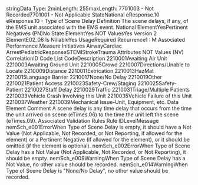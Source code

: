

stringData Type: 2minLength: 255maxLength: 
7701003 - Not Recorded7701001 - Not Applicable
StateNational
eResponse.10
eResponse.10 - Type of Scene Delay
Definition
The scene delays, if any, of the EMS unit associated with the EMS event.
National ElementYesPertinent Negatives (PN)No
State ElementYes
NOT ValuesYes
Version 2 ElementE02_08
Is NillableYes
UsageRequired
Recurrence1 : M
Associated Performance Measure Initiatives
AirwayCardiac ArrestPediatricResponseSTEMIStrokeTrauma
Attributes
NOT Values (NV)
CorrelationID
Code List
CodeDescription
2210001Awaiting Air Unit
2210003Awaiting Ground Unit
2210005Crowd
2210007Directions/Unable to Locate
2210009Distance
2210011Extrication
2210013HazMat
2210015Language Barrier
2210017None/No Delay
2210019Other
2210021Patient Access
2210023Safety-Crew/Staging
2210025Safety-Patient
2210027Staff Delay
2210029Traffic
2210031Triage/Multiple Patients
2210033Vehicle Crash Involving this Unit
2210035Vehicle Failure of this Unit
2210037Weather
2210039Mechanical Issue-Unit, Equipment, etc.
Data Element Comment
A scene delay is any time delay that occurs from the time the unit arrived on scene (eTimes.06) to the time the unit left the
scene (eTimes.09).
Associated Validation Rules
Rule IDLevelMessage
nemSch_e001ErrorWhen Type of Scene Delay is empty, it should have a Not Value (Not Applicable, Not Recorded,
or Not Reporting, if allowed for the element) or a Pertinent Negative (if allowed for the element),
or it should be omitted (if the element is optional).
nemSch_e002ErrorWhen Type of Scene Delay has a Not Value (Not Applicable, Not Recorded, or Not Reporting), it
should be empty.
nemSch_e009WarningWhen Type of Scene Delay has a Not Value, no other value should be recorded.
nemSch_e014WarningWhen Type of Scene Delay is "None/No Delay", no other value should be recorded.